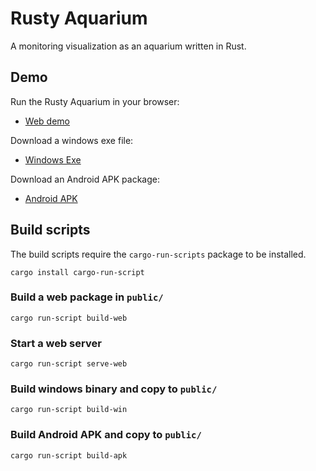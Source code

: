Rusty Aquarium
==============

A monitoring visualization as an aquarium written in Rust.

Demo
----

Run the Rusty Aquarium in your browser:

 * [Web demo](https://ollej.github.io/rusty-aquarium/demo/)

Download a windows exe file:

 * [Windows Exe](https://ollej.github.io/rusty-aquarium/demo/rusty-aquarium-win.zip)

Download an Android APK package:

 * [Android APK](https://ollej.github.io/rusty-aquarium/demo/rusty-aquarium.apk)

Build scripts
-------------

The build scripts require the `cargo-run-scripts` package to be installed.

```
cargo install cargo-run-script
```

### Build a web package in `public/`
```
cargo run-script build-web
```

### Start a web server
```
cargo run-script serve-web
```

### Build windows binary and copy to `public/`
```
cargo run-script build-win
```

### Build Android APK and copy to `public/`
```
cargo run-script build-apk
```

